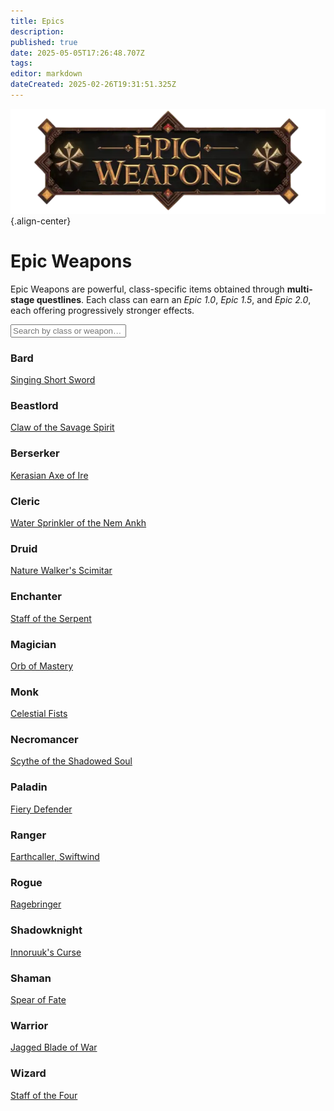 ```yaml
---
title: Epics
description: 
published: true
date: 2025-05-05T17:26:48.707Z
tags: 
editor: markdown
dateCreated: 2025-02-26T19:31:51.325Z
---
```


![epicweapons.webp](/epicweapons.webp){.align-center}

<div class="epic-container">
  <h1 class="epic-title">Epic Weapons</h1>

  <p class="epic-intro">
    Epic Weapons are powerful, class-specific items obtained through <strong>multi-stage questlines</strong>.  
    Each class can earn an <em>Epic 1.0</em>, <em>Epic 1.5</em>, and <em>Epic 2.0</em>, each offering progressively stronger effects.
  </p><p></p><p></p>

  <input id="epicSearch" type="text" placeholder="Search by class or weapon…" aria-label="Search Epics">

  <div class="epic-grid">
    <div class="epic-card" data-class="Bard" data-weapon="Singing Short Sword">
      <h3>Bard</h3>
      <a href="/equipment-guide/epics/brd-epic">Singing Short Sword</a>
    </div>
    <div class="epic-card" data-class="Beastlord" data-weapon="Claw of the Savage Spirit">
      <h3>Beastlord</h3>
      <a href="/equipment-guide/epics/bst-epic">Claw of the Savage Spirit</a>
    </div>
    <div class="epic-card" data-class="Berserker" data-weapon="Kerasian Axe of Ire">
      <h3>Berserker</h3>
      <a href="/equipment-guide/epics/ber-epic">Kerasian Axe of Ire</a>
    </div>
    <div class="epic-card" data-class="Cleric" data-weapon="Water Sprinkler of the Nem Ankh">
      <h3>Cleric</h3>
      <a href="/equipment-guide/epics/clr-epic">Water Sprinkler of the Nem Ankh</a>
    </div>
    <div class="epic-card" data-class="Druid" data-weapon="Nature Walker's Scimitar">
      <h3>Druid</h3>
      <a href="/equipment-guide/epics/dru-epic">Nature Walker's Scimitar</a>
    </div>
    <div class="epic-card" data-class="Enchanter" data-weapon="Staff of the Serpent">
      <h3>Enchanter</h3>
      <a href="/equipment-guide/epics/enc-epic">Staff of the Serpent</a>
    </div>
    <div class="epic-card" data-class="Magician" data-weapon="Orb of Mastery">
      <h3>Magician</h3>
      <a href="/equipment-guide/epics/mag-epic">Orb of Mastery</a>
    </div>
    <div class="epic-card" data-class="Monk" data-weapon="Celestial Fists">
      <h3>Monk</h3>
      <a href="/equipment-guide/epics/mnk-epic">Celestial Fists</a>
    </div>
    <div class="epic-card" data-class="Necromancer" data-weapon="Scythe of the Shadowed Soul">
      <h3>Necromancer</h3>
      <a href="/equipment-guide/epics/nec-epic">Scythe of the Shadowed Soul</a>
    </div>
    <div class="epic-card" data-class="Paladin" data-weapon="Fiery Defender">
      <h3>Paladin</h3>
      <a href="/equipment-guide/epics/pal-epic">Fiery Defender</a>
    </div>
    <div class="epic-card" data-class="Ranger" data-weapon="Earthcaller, Swiftwind">
      <h3>Ranger</h3>
      <a href="/equipment-guide/epics/rng-epic">Earthcaller, Swiftwind</a>
    </div>
    <div class="epic-card" data-class="Rogue" data-weapon="Ragebringer">
      <h3>Rogue</h3>
      <a href="/equipment-guide/epics/rog-epic">Ragebringer</a>
    </div>
    <div class="epic-card" data-class="Shadowknight" data-weapon="Innoruuk's Curse">
      <h3>Shadowknight</h3>
      <a href="/equipment-guide/epics/shd-epic">Innoruuk's Curse</a>
    </div>
    <div class="epic-card" data-class="Shaman" data-weapon="Spear of Fate">
      <h3>Shaman</h3>
      <a href="/equipment-guide/epics/shm-epic">Spear of Fate</a>
    </div>
    <div class="epic-card" data-class="Warrior" data-weapon="Jagged Blade of War">
      <h3>Warrior</h3>
      <a href="/equipment-guide/epics/war-epic">Jagged Blade of War</a>
    </div>
    <div class="epic-card" data-class="Wizard" data-weapon="Staff of the Four">
      <h3>Wizard</h3>
      <a href="/equipment-guide/epics/wiz-epic">Staff of the Four</a>
    </div>
  </div>
</div>
